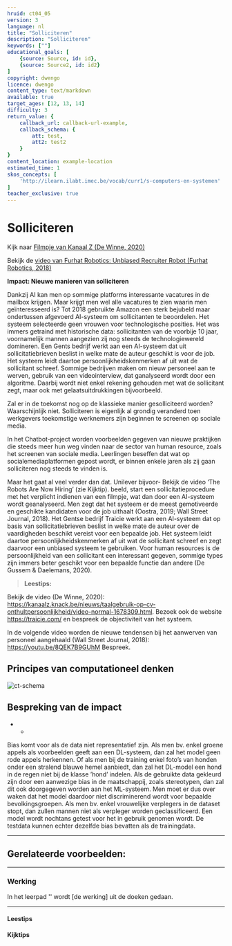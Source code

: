 ```yaml
---
hruid: ct04_05
version: 3
language: nl
title: "Solliciteren"
description: "Solliciteren"
keywords: [""]
educational_goals: [
    {source: Source, id: id}, 
    {source: Source2, id: id2}
]
copyright: dwengo
licence: dwengo
content_type: text/markdown
available: true
target_ages: [12, 13, 14]
difficulty: 3
return_value: {
    callback_url: callback-url-example,
    callback_schema: {
        att: test,
        att2: test2
    }
}
content_location: example-location
estimated_time: 1
skos_concepts: [
    'http://ilearn.ilabt.imec.be/vocab/curr1/s-computers-en-systemen'
]
teacher_exclusive: true
---
```


# Solliciteren

Kijk naar [Filmpje van Kanaal Z (De Winne, 2020)](https://kanaalz.knack.be/nieuws/taalgebruik-op-cv-onthultpersoonlijkheid/video-normal-1678309.html)


Bekijk de [video van Furhat Robotics: Unbiased Recruiter Robot (Furhat Robotics, 2018)](https://youtu.be/rPKrdxiEkQ0)



**Impact: Nieuwe manieren van solliciteren**<br>

Dankzij AI kan men op sommige platforms interessante vacatures in de mailbox krijgen. Maar krijgt men
wel alle vacatures te zien waarin men geïnteresseerd
is? Tot 2018 gebruikte Amazon een sterk bejubeld maar
ondertussen afgevoerd AI-systeem om sollicitanten te
beoordelen. Het systeem selecteerde geen vrouwen
voor technologische posities. Het was immers getraind
met historische data: sollicitanten van de voorbije 10
jaar, voornamelijk mannen aangezien zij nog steeds de
technologiewereld domineren. Een Gents bedrijf werkt
aan een AI-systeem dat uit sollicitatiebrieven beslist in
welke mate de auteur geschikt is voor de job. Het systeem leidt daartoe persoonlijkheidskenmerken af uit wat
de sollicitant schreef. Sommige bedrijven maken om
nieuw personeel aan te werven, gebruik van een videointerview, dat ganalyseerd wordt door een algoritme.
Daarbij wordt niet enkel rekening gehouden met wat
de sollicitant zegt, maar ook met gelaatsuitdrukkingen
bijvoorbeeld.

Zal er in de toekomst nog op de klassieke manier gesolliciteerd worden? Waarschijnlijk niet. Solliciteren is
eigenlijk al grondig veranderd toen werkgevers toekomstige werknemers zijn beginnen te screenen op sociale
media.

In het Chatbot-project worden voorbeelden gegeven van nieuwe praktijken die steeds
meer hun weg vinden naar de sector van human resource, zoals het screenen van
sociale media. Leerlingen beseffen dat wat op socialemediaplatformen gepost wordt, er
binnen enkele jaren als zij gaan solliciteren nog steeds te vinden is.

Maar het gaat al veel verder dan dat. Unilever bijvoor- Bekijk de video ‘The Robots Are
Now Hiring’ (zie Kijktip). beeld, start een sollicitatieprocedure met het verplicht
indienen van een filmpje, wat dan door een AI-systeem
wordt geanalyseerd. Men zegt dat het systeem er de
meest gemotiveerde en geschikte kandidaten voor de
job uithaalt (Oostra, 2019; Wall Street Journal, 2018).
Het Gentse bedrijf Traicie werkt aan een AI-systeem
dat op basis van sollicitatiebrieven beslist in welke mate
de auteur over de vaardigheden beschikt vereist voor
een bepaalde job. Het systeem leidt daartoe persoonlijkheidskenmerken af uit wat de sollicitant schreef en
zegt daarvoor een unbiased systeem te gebruiken.
Voor human resources is de persoonlijkheid van een
sollicitant een interessant gegeven, sommige types zijn
immers beter geschikt voor een bepaalde functie dan
andere (De Gussem & Daelemans, 2020).

> **Leestips:**<br>



Bekijk de video (De Winne, 2020):
https://kanaalz.knack.be/nieuws/taalgebruik-op-cv-onthultpersoonlijkheid/video-normal-1678309.html.
Bezoek ook de website https://traicie.com/ en bespreek de objectiviteit
van het systeem.

In de volgende video worden de nieuwe tendensen bij het aanwerven van
personeel aangehaald (Wall Street Journal, 2018):
https://youtu.be/8QEK7B9GUhM
Bespreek.

## Principes van computationeel denken

![ct-schema](@learning-object/m_ct04_05/nl/3)
 
## Bespreking van de impact

-  
    - 


Bias komt voor als de data niet representatief zijn. Als men bv. enkel groene
appels als voorbeelden geeft aan een DL-systeem, dan zal het model geen
rode appels herkennen. Of als men bij de training enkel foto’s van honden
onder een stralend blauwe hemel aanbiedt, dan zal het DL-model een hond in
de regen niet bij de klasse ’hond’ indelen. Als de gebruikte data gekleurd zijn
door een aanwezige bias in de maatschappij, zoals stereotypen, dan zal dit ook
doorgegeven worden aan het ML-systeem. Men moet er dus over waken dat
het model daardoor niet discriminerend wordt voor bepaalde bevolkingsgroepen.
Als men bv. enkel vrouwelijke verplegers in de dataset stopt, dan zullen mannen
niet als verpleger worden geclassificeerd. Een model wordt nochtans getest
voor het in gebruik genomen wordt. De testdata kunnen echter dezelfde bias
bevatten als de trainingdata.

-------------------------------
## Gerelateerde voorbeelden: 

-----------------------------
### Werking 
In het leerpad '' wordt [de werking] uit de doeken gedaan.

-----------------------------
#### Leestips



#### Kijktips
